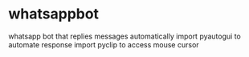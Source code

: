 # whatsappbot
whatsapp bot that replies messages automatically
import pyautogui to automate response
import pyclip to access mouse cursor
